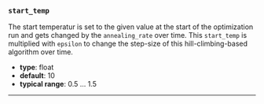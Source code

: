 ### `start_temp`

The start temperatur is set to the given value at the start of the optimization run and gets changed by the `annealing_rate` over time. This `start_temp` is multiplied with `epsilon` to change the step-size of this hill-climbing-based algorithm over time. 

  - **type**: float
  - **default**: 10
  - **typical range**: 0.5 ... 1.5

---